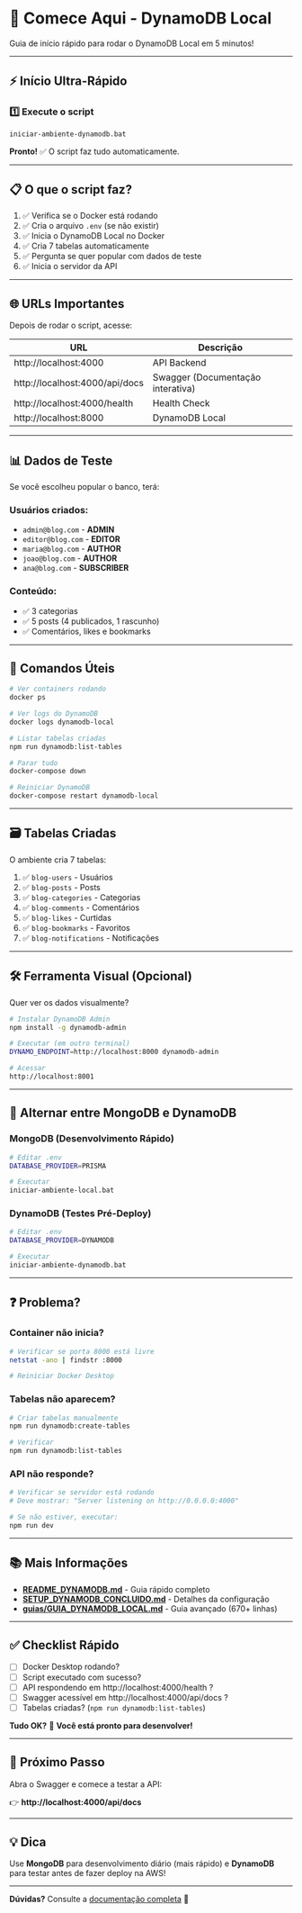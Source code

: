 # 🚀 Comece Aqui - DynamoDB Local

Guia de início rápido para rodar o DynamoDB Local em 5 minutos!

---

## ⚡ Início Ultra-Rápido

### 1️⃣ Execute o script

```bash
iniciar-ambiente-dynamodb.bat
```

**Pronto!** ✅ O script faz tudo automaticamente.

---

## 📋 O que o script faz?

1. ✅ Verifica se o Docker está rodando
2. ✅ Cria o arquivo `.env` (se não existir)
3. ✅ Inicia o DynamoDB Local no Docker
4. ✅ Cria 7 tabelas automaticamente
5. ✅ Pergunta se quer popular com dados de teste
6. ✅ Inicia o servidor da API

---

## 🌐 URLs Importantes

Depois de rodar o script, acesse:

| URL | Descrição |
|-----|-----------|
| http://localhost:4000 | API Backend |
| http://localhost:4000/api/docs | Swagger (Documentação interativa) |
| http://localhost:4000/health | Health Check |
| http://localhost:8000 | DynamoDB Local |

---

## 📊 Dados de Teste

Se você escolheu popular o banco, terá:

### Usuários criados:
- `admin@blog.com` - **ADMIN**
- `editor@blog.com` - **EDITOR**
- `maria@blog.com` - **AUTHOR**
- `joao@blog.com` - **AUTHOR**
- `ana@blog.com` - **SUBSCRIBER**

### Conteúdo:
- ✅ 3 categorias
- ✅ 5 posts (4 publicados, 1 rascunho)
- ✅ Comentários, likes e bookmarks

---

## 🔧 Comandos Úteis

```bash
# Ver containers rodando
docker ps

# Ver logs do DynamoDB
docker logs dynamodb-local

# Listar tabelas criadas
npm run dynamodb:list-tables

# Parar tudo
docker-compose down

# Reiniciar DynamoDB
docker-compose restart dynamodb-local
```

---

## 🗃️ Tabelas Criadas

O ambiente cria 7 tabelas:

1. ✅ `blog-users` - Usuários
2. ✅ `blog-posts` - Posts
3. ✅ `blog-categories` - Categorias
4. ✅ `blog-comments` - Comentários
5. ✅ `blog-likes` - Curtidas
6. ✅ `blog-bookmarks` - Favoritos
7. ✅ `blog-notifications` - Notificações

---

## 🛠️ Ferramenta Visual (Opcional)

Quer ver os dados visualmente?

```bash
# Instalar DynamoDB Admin
npm install -g dynamodb-admin

# Executar (em outro terminal)
DYNAMO_ENDPOINT=http://localhost:8000 dynamodb-admin

# Acessar
http://localhost:8001
```

---

## 🔄 Alternar entre MongoDB e DynamoDB

### MongoDB (Desenvolvimento Rápido)

```bash
# Editar .env
DATABASE_PROVIDER=PRISMA

# Executar
iniciar-ambiente-local.bat
```

### DynamoDB (Testes Pré-Deploy)

```bash
# Editar .env
DATABASE_PROVIDER=DYNAMODB

# Executar
iniciar-ambiente-dynamodb.bat
```

---

## ❓ Problema?

### Container não inicia?

```bash
# Verificar se porta 8000 está livre
netstat -ano | findstr :8000

# Reiniciar Docker Desktop
```

### Tabelas não aparecem?

```bash
# Criar tabelas manualmente
npm run dynamodb:create-tables

# Verificar
npm run dynamodb:list-tables
```

### API não responde?

```bash
# Verificar se servidor está rodando
# Deve mostrar: "Server listening on http://0.0.0.0:4000"

# Se não estiver, executar:
npm run dev
```

---

## 📚 Mais Informações

- **[README_DYNAMODB.md](README_DYNAMODB.md)** - Guia rápido completo
- **[SETUP_DYNAMODB_CONCLUIDO.md](SETUP_DYNAMODB_CONCLUIDO.md)** - Detalhes da configuração
- **[guias/GUIA_DYNAMODB_LOCAL.md](guias/GUIA_DYNAMODB_LOCAL.md)** - Guia avançado (670+ linhas)

---

## ✅ Checklist Rápido

- [ ] Docker Desktop rodando?
- [ ] Script executado com sucesso?
- [ ] API respondendo em http://localhost:4000/health ?
- [ ] Swagger acessível em http://localhost:4000/api/docs ?
- [ ] Tabelas criadas? (`npm run dynamodb:list-tables`)

**Tudo OK?** 🎉 **Você está pronto para desenvolver!**

---

## 🎯 Próximo Passo

Abra o Swagger e comece a testar a API:

👉 **http://localhost:4000/api/docs**

---

## 💡 Dica

Use **MongoDB** para desenvolvimento diário (mais rápido) e **DynamoDB** para testar antes de fazer deploy na AWS!

---

**Dúvidas?** Consulte a [documentação completa](guias/GUIA_DYNAMODB_LOCAL.md) 📖

